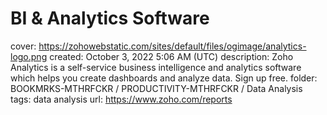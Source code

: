 # BI & Analytics Software

cover: https://zohowebstatic.com/sites/default/files/ogimage/analytics-logo.png
created: October 3, 2022 5:06 AM (UTC)
description: Zoho Analytics is a self-service business intelligence and analytics software which helps you create dashboards and analyze data. Sign up free.
folder: BOOKMRKS-MTHRFCKR / PRODUCTIVITY-MTHRFCKR / Data Analysis
tags: data analysis
url: https://www.zoho.com/reports